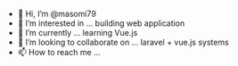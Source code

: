- 👋 Hi, I’m @masomi79
- 👀 I’m interested in ... building web application
- 🌱 I’m currently ... learning Vue.js
- 💞️ I’m looking to collaborate on ... laravel + vue.js systems
- 📫 How to reach me ...

<!---
masomi79/masomi79 is a ✨ special ✨ repository because its `README.md` (this file) appears on your GitHub profile.
You can click the Preview link to take a look at your changes.
--->
